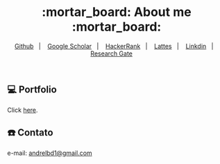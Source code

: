 <h1 align="center">
  :mortar_board: About me :mortar_board:
</h1>

<p align="center">
<a href="https://github.com/andrelbd1">Github</a>&nbsp;&nbsp;&nbsp;|&nbsp;&nbsp;&nbsp;  
<a href="https://scholar.google.com.br/citations?user=_qe9iu4AAAAJ&hl=pt-BR">Google Scholar</a>&nbsp;&nbsp;&nbsp;|&nbsp;&nbsp;&nbsp;  
<a href="https://www.hackerrank.com/andrelbd1">HackerRank</a>&nbsp;&nbsp;&nbsp;|&nbsp;&nbsp;&nbsp;  
<a href="http://lattes.cnpq.br/0969337931297570">Lattes</a>&nbsp;&nbsp;&nbsp;|&nbsp;&nbsp;&nbsp;  
<a href="https://www.linkedin.com/in/andrelbd1/">Linkdin</a>&nbsp;&nbsp;&nbsp;|&nbsp;&nbsp;&nbsp;  
<a href="https://www.researchgate.net/profile/Andre_Damasceno">Research Gate</a>&nbsp;&nbsp;&nbsp;&nbsp;&nbsp;&nbsp;  
</p>

<br>

## 💻 Portfolio

Click [here](https://andrelbd1.github.io/).

## :telephone: Contato

e-mail: andrelbd1@gmail.com


